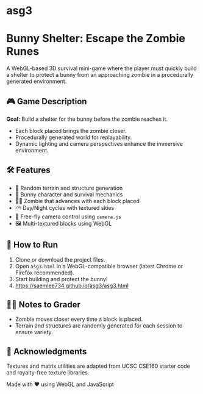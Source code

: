 # asg3
# Bunny Shelter: Escape the Zombie Runes

A WebGL-based 3D survival mini-game where the player must quickly build a shelter to protect a bunny from an approaching zombie in a procedurally generated environment.

## 🎮 Game Description

**Goal:** Build a shelter for the bunny before the zombie reaches it.  
- Each block placed brings the zombie closer.
- Procedurally generated world for replayability.
- Dynamic lighting and camera perspectives enhance the immersive environment.

## 🛠 Features

- 🧱 Random terrain and structure generation
- 🐰 Bunny character and survival mechanics
- 🧟‍♂️ Zombie that advances with each block placed
- ⛅ Day/Night cycles with textured skies
- 🎥 Free-fly camera control using `camera.js`
- 🖼️ Multi-textured blocks using WebGL

## 🚀 How to Run

1. Clone or download the project files.
2. Open `asg3.html` in a WebGL-compatible browser (latest Chrome or Firefox recommended).
3. Start building and protect the bunny!
4. https://saemlee734.github.io/asg3/asg3.html

## 👩‍💻 Notes to Grader
- Zombie moves closer every time a block is placed.
- Terrain and structures are randomly generated for each session to ensure variety.

## 📝 Acknowledgments
Textures and matrix utilities are adapted from UCSC CSE160 starter code and royalty-free texture libraries.

Made with ❤️ using WebGL and JavaScript

